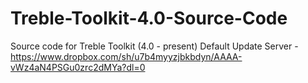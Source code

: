# Treble-Toolkit-4.0-Source-Code
Source code for Treble Toolkit (4.0 - present)
Default Update Server - https://www.dropbox.com/sh/u7b4myyzjbkbdyn/AAAA-vWz4aN4PSGu0zrc2dMYa?dl=0
